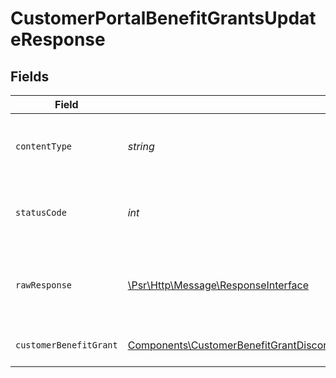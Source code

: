 # CustomerPortalBenefitGrantsUpdateResponse


## Fields

| Field                                                                                                                                                                                                                                                                                                           | Type                                                                                                                                                                                                                                                                                                            | Required                                                                                                                                                                                                                                                                                                        | Description                                                                                                                                                                                                                                                                                                     |
| --------------------------------------------------------------------------------------------------------------------------------------------------------------------------------------------------------------------------------------------------------------------------------------------------------------- | --------------------------------------------------------------------------------------------------------------------------------------------------------------------------------------------------------------------------------------------------------------------------------------------------------------- | --------------------------------------------------------------------------------------------------------------------------------------------------------------------------------------------------------------------------------------------------------------------------------------------------------------- | --------------------------------------------------------------------------------------------------------------------------------------------------------------------------------------------------------------------------------------------------------------------------------------------------------------- |
| `contentType`                                                                                                                                                                                                                                                                                                   | *string*                                                                                                                                                                                                                                                                                                        | :heavy_check_mark:                                                                                                                                                                                                                                                                                              | HTTP response content type for this operation                                                                                                                                                                                                                                                                   |
| `statusCode`                                                                                                                                                                                                                                                                                                    | *int*                                                                                                                                                                                                                                                                                                           | :heavy_check_mark:                                                                                                                                                                                                                                                                                              | HTTP response status code for this operation                                                                                                                                                                                                                                                                    |
| `rawResponse`                                                                                                                                                                                                                                                                                                   | [\Psr\Http\Message\ResponseInterface](https://www.php-fig.org/psr/psr-7/#33-psrhttpmessageresponseinterface)                                                                                                                                                                                                    | :heavy_check_mark:                                                                                                                                                                                                                                                                                              | Raw HTTP response; suitable for custom response parsing                                                                                                                                                                                                                                                         |
| `customerBenefitGrant`                                                                                                                                                                                                                                                                                          | [Components\CustomerBenefitGrantDiscord\|Components\CustomerBenefitGrantGitHubRepository\|Components\CustomerBenefitGrantDownloadables\|Components\CustomerBenefitGrantLicenseKeys\|Components\CustomerBenefitGrantAds\|Components\CustomerBenefitGrantCustom\|null](../../Models/Components/CustomerBenefitGrant.md) | :heavy_minus_sign:                                                                                                                                                                                                                                                                                              | Benefit grant updated.                                                                                                                                                                                                                                                                                          |